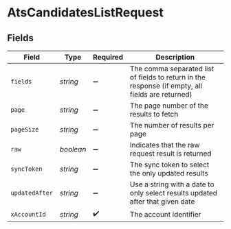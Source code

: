 # AtsCandidatesListRequest


## Fields

| Field                                                                                            | Type                                                                                             | Required                                                                                         | Description                                                                                      |
| ------------------------------------------------------------------------------------------------ | ------------------------------------------------------------------------------------------------ | ------------------------------------------------------------------------------------------------ | ------------------------------------------------------------------------------------------------ |
| `fields`                                                                                         | *string*                                                                                         | :heavy_minus_sign:                                                                               | The comma separated list of fields to return in the response (if empty, all fields are returned) |
| `page`                                                                                           | *string*                                                                                         | :heavy_minus_sign:                                                                               | The page number of the results to fetch                                                          |
| `pageSize`                                                                                       | *string*                                                                                         | :heavy_minus_sign:                                                                               | The number of results per page                                                                   |
| `raw`                                                                                            | *boolean*                                                                                        | :heavy_minus_sign:                                                                               | Indicates that the raw request result is returned                                                |
| `syncToken`                                                                                      | *string*                                                                                         | :heavy_minus_sign:                                                                               | The sync token to select the only updated results                                                |
| `updatedAfter`                                                                                   | *string*                                                                                         | :heavy_minus_sign:                                                                               | Use a string with a date to only select results updated after that given date                    |
| `xAccountId`                                                                                     | *string*                                                                                         | :heavy_check_mark:                                                                               | The account identifier                                                                           |